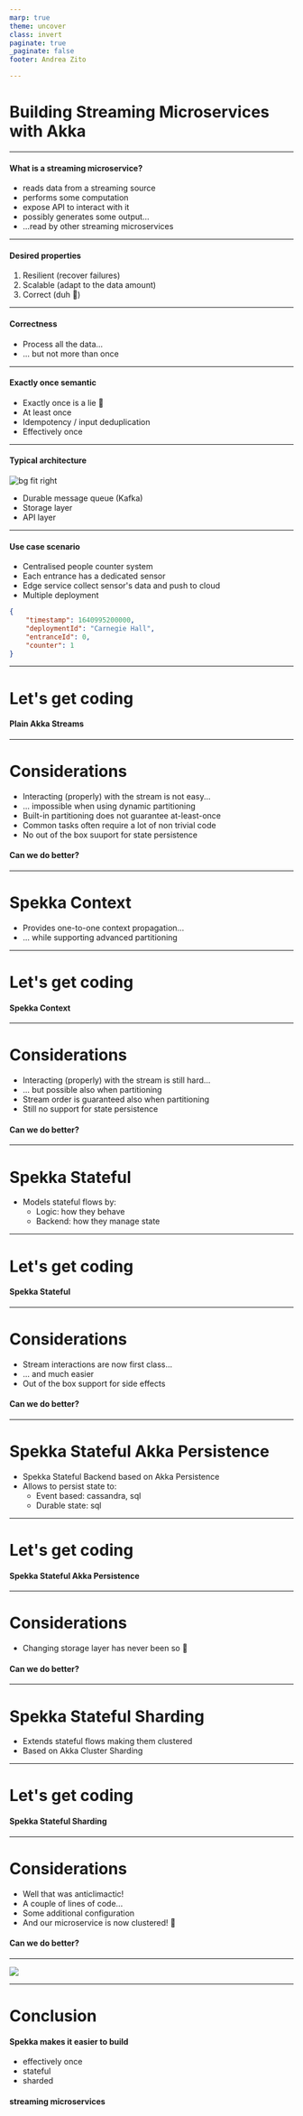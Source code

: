 ```yaml
---
marp: true
theme: uncover
class: invert
paginate: true
_paginate: false
footer: Andrea Zito

---
```

# Building Streaming Microservices with Akka
---
<!-- header: Introduction -->

#### What is a streaming microservice?

* reads data from a streaming source
* performs some computation
* expose API to interact with it
* possibly generates some output...
* ...read by other streaming microservices

---
#### Desired properties

1. Resilient (recover failures)
1. Scalable (adapt to the data amount)
1. Correct (duh 🤦)

---
#### Correctness

* Process all the data...
* ... but not more than once

---

#### Exactly once semantic

* Exactly once is a lie 🍰
* At least once
* Idempotency / input deduplication
* Effectively once

---
#### Typical architecture 
![bg fit right](synchronous.png)

* Durable message queue (Kafka)
* Storage layer
* API layer

---
<!--header: Scenario -->

#### Use case scenario

* Centralised people counter system
* Each entrance has a dedicated sensor
* Edge service collect sensor's data and push to cloud
* Multiple deployment

```json
{ 
    "timestamp": 1640995200000, 
    "deploymentId": "Carnegie Hall", 
    "entranceId": 0, 
    "counter": 1
}
```

---
<!-- header: Implementation: Plain Akka Streams -->

# Let's get coding

#### Plain Akka Streams
---
<!-- header: Implementation: Plain Akka Streams -->

# Considerations

* Interacting (properly) with the stream is not easy...
* ... impossible when using dynamic partitioning
* Built-in partitioning does not guarantee at-least-once
* Common tasks often require a lot of non trivial code
* No out of the box suuport for state persistence

#### Can we do better?

---
<!-- header: Implementation: Spekka Context -->

# Spekka Context

* Provides one-to-one context propagation...
* ... while supporting advanced partitioning

---
<!-- header: Implementation: Spekka Context -->

# Let's get coding

#### Spekka Context

---
<!-- header: Implementation: Spekka Context -->

# Considerations

* Interacting (properly) with the stream is still hard...
* ... but possible also when partitioning
* Stream order is guaranteed also when partitioning
* Still no support for state persistence

#### Can we do better?

---
<!-- header: Implementation: Spekka Stateful -->

# Spekka Stateful

* Models stateful flows by:
    * Logic: how they behave
    * Backend: how they manage state

---
<!-- header: Implementation: Spekka Stateful -->

# Let's get coding

#### Spekka Stateful

---
<!-- header: Implementation: Spekka Stateful -->

# Considerations

* Stream interactions are now first class...
* ... and much easier
* Out of the box support for side effects

#### Can we do better?

---
<!-- header: Implementation: Spekka Stateful Akka Persistence -->

# Spekka Stateful Akka Persistence

* Spekka Stateful Backend based on Akka Persistence
* Allows to persist state to:
    * Event based: cassandra, sql
    * Durable state: sql

---
<!-- header: Implementation: Spekka Stateful Akka Persistence -->

# Let's get coding

#### Spekka Stateful Akka Persistence

---
<!-- header: Implementation: Spekka Stateful Akka Persistence -->

# Considerations

* Changing storage layer has never been so 🥱

#### Can we do better?

---
<!-- header: Implementation: Spekka Stateful Sharding -->

# Spekka Stateful Sharding

* Extends stateful flows making them clustered
* Based on Akka Cluster Sharding

---
<!-- header: Implementation: Spekka Stateful Sharding -->

# Let's get coding

#### Spekka Stateful Sharding

---
<!-- header: Implementation: Spekka Stateful Sharding -->

# Considerations

* Well that was anticlimactic!
* A couple of lines of code...
* Some additional configuration
* And our microservice is now clustered! 🤯

#### Can we do better?

---
<!-- header: "" -->

![](not_today.gif)

---
# Conclusion

#### Spekka makes it easier to build

* effectively once
* stateful
* sharded

#### streaming microservices


